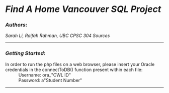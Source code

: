 # _***Find A Home Vancouver SQL Project***_

### ***Authors:***
 _Sarah Li, Raifah Rahman, UBC CPSC 304 Sources_

---

### ***Getting Started:***
In order to run the php files on a web browser, please insert your Oracle credentials
in the connectToDB() function present within each file: \
&emsp;&emsp;&emsp;Username: ora_"CWL ID" \
&emsp;&emsp;&emsp;Password: a"Student Number"

---




